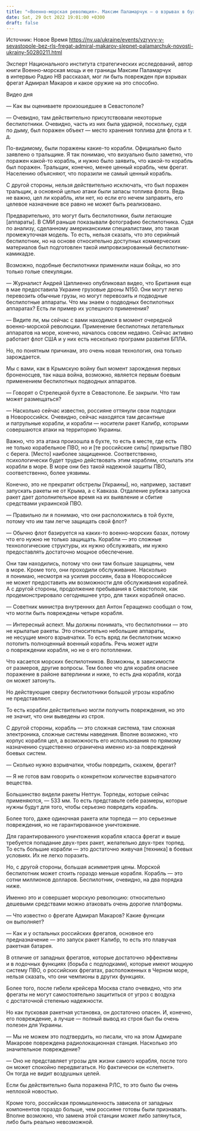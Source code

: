 ```yaml
---
title: "«Военно-морская революция». Максим Паламарчук — о взрывах в бухте Севастополя и о том, что нужно для уничтожения фрегата. Интервью"
date: Sat, 29 Oct 2022 19:01:00 +0300
draft: false
---
```

Источник: Новое Время https://nv.ua/ukraine/events/vzryvy-v-sevastopole-bez-rls-fregat-admiral-makarov-slepnet-palamarchuk-novosti-ukrainy-50280211.html


Эксперт Национального института стратегических исследований, автор книги Военно-морская мощь и ее границы Максим Паламарчук в интервью Радио НВ рассказал, мог ли быть поврежден при взрывах фрегат Адмирал Макаров и какое оружие на это способно.

 Видео дня   

— Как вы оцениваете произошедшее в Севастополе?

— Очевидно, там действительно присутствовали некоторые беспилотники. Очевидно, часть из них была ударной, поскольку, судя по дыму, был поражен объект — место хранения топлива для флота и т. д.

По-видимому, были поражены какие-то корабли. Официально было заявлено о тральщике. Я так понимаю, что визуально было заметно, что поражен какой-то корабль, и нужно было заявить, что какой-то корабль был поражен. Тральщик, конечно, менее ценный корабль, чем фрегат. Населению объясняют, что поразили не самый ценный корабль.

С другой стороны, нельзя действительно исключать, что был поражен тральщик, а основной целью атаки были запасы топлива флота. Ведь не важно, цел ли корабль, или нет, но если его нечем заправить, его целевое назначение все равно не может быть реализовано.

Предварительно, это могут быть беспилотники, были летающие [аппараты]. В СМИ раньше показывали фотографию беспилотника. Судя по анализу, сделанному американскими специалистами, это такая промежуточная модель. То есть, нельзя сказать, что это серийный беспилотник, но на основе относительно доступных коммерческих материалов был подготовлен такой импровизированный беспилотник-камикадзе.

Возможно, подобные беспилотники применили наши бойцы, но это только голые спекуляции.

— Журналист Андрей Цаплиенко опубликовал видео, что Британия еще в мае предоставила Украине грузовые дроны N150. Они могут легко перевозить обычные грузы, но могут перевозить и подводные беспилотные аппараты. Что мы знаем о подводных беспилотных аппаратах? Есть ли пример их успешного применения?

— Видите ли, мы сейчас с вами находимся в момент очередной военно-морской революции. Применение беспилотных летательных аппаратов на море, конечно, началось совсем недавно. Сейчас активно работает флот США и у них есть несколько программ развития БПЛА.

Но, по понятным причинам, это очень новая технология, она только зарождается.

Мы с вами, как в Крымскую войну был момент зарождения первых броненосцев, так наша война, возможно, является первым боевым применением беспилотных подводных аппаратов.

— Говорят о Стрелецкой бухте в Севастополе. Ее закрыли. Что там может размещаться?

— Насколько сейчас известно, россияне оттянули свои подлодки в Новороссийск. Очевидно, сейчас находятся там десантные и патрульные корабли, и корабли — носители ракет Калибр, которыми совершаются атаки на территорию Украины.

Важно, что эта атака произошла в бухте, то есть в месте, где есть не только корабельное ПВО, но и [те российские силы] прикрытые ПВО с берега. [Место] наиболее защищенное. Соответственно, психологически будет трудно действовать этим кораблям, отсылать эти корабли в море. В море они без такой надежной защиты ПВО, соответственно, более уязвимы.

Конечно, это не прекратит обстрелы [Украины], но, например, заставит запускать ракеты не от Крыма, а с Кавказа. Отдаление рубежа запуска ракет дает дополнительное время на их выявление и сбитие средствами украинской ПВО.

— Правильно ли я понимаю, что они расположились в той бухте, потому что им там легче защищать свой флот?

— Обычно флот базируется на каких-то военно-морских базах, потому что его нужно не только защищать. Корабли — это сложные технологические структуры, их нужно обслуживать, им нужно предоставлять достаточно мощное обеспечение.

Они там находились, потому что они там больше защищены, чем в море. Кроме того, они проходили обслуживание. Насколько я понимаю, несмотря на усилия россиян, база в Новороссийске не может предоставить им возможности для обслуживания кораблей. А с другой стороны, продолжение пребывания в Севастополе, как продемонстрировало сегодняшнее утро, для таких кораблей опасно.

— Советник министра внутренних дел Антон Геращенко сообщал о том, что могли быть повреждены четыре корабля.

— Интересный аспект. Мы должны понимать, что беспилотники — это не крылатые ракеты. Это относительно небольшие аппараты, не несущие много взрывчатки. То есть вряд ли беспилотник можно потопить полноценный военный корабль. Речь может идти о повреждении корабля, но не о его потоплении.

Что касается морских беспилотников. Возможны, в зависимости от размеров, другие вопросы. Тем более что для корабля опаснее поражение в районе ватерлинии и ниже, то есть дна корабля, когда он может затонуть.

Но действующие сверху беспилотники большой угрозы кораблю не представляют.

То есть корабли действительно могли получить повреждения, но это не значит, что они выведены из строя.

С другой стороны, корабль — это сложная система, там сложная электроника, сложные системы наведения. Вполне возможно, что корпус корабля цел, а возможность его использования по прямому назначению существенно ограничена именно из-за повреждений боевых систем.

— Сколько нужно взрывчатки, чтобы повредить, скажем, фрегат?

— Я не готов вам говорить о конкретном количестве взрывчатого вещества.

Большинство видели ракеты Нептун. Торпеды, которые сейчас применяются, — 533 мм. То есть представьте себе размеры, которые нужны будут для того, чтобы серьезно повредить корабль.

Более того, даже одиночная ракета или торпеда — это серьезные повреждения, но не гарантированное уничтожение.

Для гарантированного уничтожения корабля класса фрегат и выше требуется попадание двух-трех ракет, желательно двух-трех торпед. То есть большие корабли — это достаточно живучая [техника] в боевых условиях. Их не легко поразить.

Но, с другой стороны, большая асимметрия цены. Морской беспилотник может стоить гораздо меньше корабля. Корабль — это сотни миллионов долларов. Беспилотник, очевидно, на два порядка ниже.

Именно это и совершает морскую революцию: относительно дешевыми средствами можно атаковать очень дорогие платформы.

— Что известно о фрегате Адмирал Макаров? Какие функции он выполняет?

— Как и у остальных российских фрегатов, основное его предназначение — это запуск ракет Калибр, то есть это плавучая ракетная батарея.

В отличие от западных фрегатов, которые достаточно эффективны и в лодочных функциях (борьба с подлодками), которые имеют мощную систему ПВО, о российских фрегатах, расположенных в Черном море, нельзя сказать, что они чемпионы в других функциях.

Более того, после гибели крейсера Москва стало очевидно, что эти фрегаты не могут самостоятельно защититься от угроз с воздуха с достаточной степенью надежности.

Но как пусковая ракетная установка, он достаточно опасен. И, конечно, его повреждение, а лучше — полный вывод из строя был бы очень полезен для Украины.

— Мы не можем это подтвердить, но писали, что на этом Адмирале Макарове повреждена радиолокационная станция. Насколько это значительное повреждение?

— Оно не представляет угрозы для жизни самого корабля, после того он может спокойно передвигаться. Но фактически он «слепнет». Он тогда не видит воздушных целей.

Если бы действительно была поражена РЛС, то это было бы очень неплохой новостью.

Кроме того, российская промышленность зависела от западных компонентов гораздо больше, чем россияне готовы были признавать. Вполне возможно, что замена этой станции может либо затянуться, либо быть реально невозможной.

